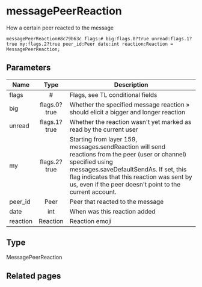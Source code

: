 # messagePeerReaction
How a certain peer reacted to the message

```
messagePeerReaction#8c79b63c flags:# big:flags.0?true unread:flags.1?true my:flags.2?true peer_id:Peer date:int reaction:Reaction = MessagePeerReaction;
```

## Parameters
| Name | Type | Description |
| ---- | :----: | ----------- |
| flags | # | Flags, see TL conditional fields |
| big | flags.0?true | Whether the specified message reaction » should elicit a bigger and longer reaction |
| unread | flags.1?true | Whether the reaction wasn't yet marked as read by the current user |
| my | flags.2?true | Starting from layer 159, messages.sendReaction will send reactions from the peer (user or channel) specified using messages.saveDefaultSendAs. If set, this flag indicates that this reaction was sent by us, even if the peer doesn't point to the current account. |
| peer_id | Peer | Peer that reacted to the message |
| date | int | When was this reaction added |
| reaction | Reaction | Reaction emoji |


## Type
MessagePeerReaction

## Related pages
